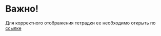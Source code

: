 # Важно!
Для корректного отображения тетрадки ее необходимо открыть по [ссылке](https://nbviewer.org/github/vadimstupakov/Portfolio/blob/main/Restaurant%20Market/Restaurant%20Market%20.ipynb)
